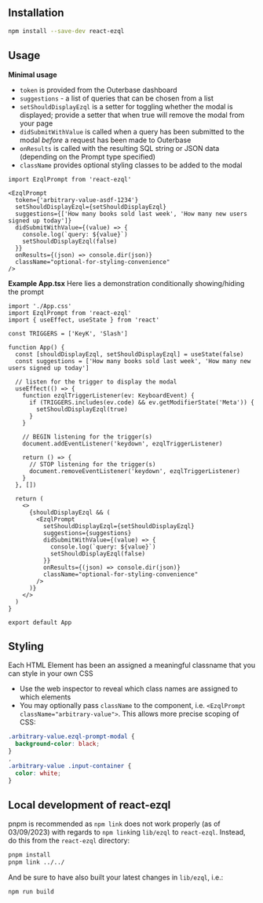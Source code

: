 ## Installation

```sh
npm install --save-dev react-ezql
```

## Usage

**Minimal usage**
- `token` is provided from the Outerbase dashboard
- `suggestions` - a list of queries that can be chosen from a list
- `setShouldDisplayEzql` is a setter for toggling whether the modal is displayed; provide a setter that when true will remove the modal from your page
- `didSubmitWithValue` is called when a query has been submitted to the modal _before_ a request has been made to Outerbase
- `onResults` is called with the resulting SQL string or JSON data (depending on the Prompt type specified)
- `className` provides optional styling classes to be added to the modal

```tsx
import EzqlPrompt from 'react-ezql'

<EzqlPrompt
  token={'arbitrary-value-asdf-1234'}
  setShouldDisplayEzql={setShouldDisplayEzql}
  suggestions={['How many books sold last week', 'How many new users signed up today']}
  didSubmitWithValue={(value) => {
    console.log(`query: ${value}`)
    setShouldDisplayEzql(false)
  }}
  onResults={(json) => console.dir(json)}
  className="optional-for-styling-convenience"
/>
```

**Example App.tsx**
Here lies a demonstration conditionally showing/hiding the prompt

```tsx
import './App.css'
import EzqlPrompt from 'react-ezql'
import { useEffect, useState } from 'react'

const TRIGGERS = ['KeyK', 'Slash']

function App() {
  const [shouldDisplayEzql, setShouldDisplayEzql] = useState(false)
  const suggestions = ['How many books sold last week', 'How many new users signed up today']

  // listen for the trigger to display the modal
  useEffect(() => {
    function ezqlTriggerListener(ev: KeyboardEvent) {
      if (TRIGGERS.includes(ev.code) && ev.getModifierState('Meta')) {
        setShouldDisplayEzql(true)
      }
    }

    // BEGIN listening for the trigger(s)
    document.addEventListener('keydown', ezqlTriggerListener)

    return () => {
      // STOP listening for the trigger(s)
      document.removeEventListener('keydown', ezqlTriggerListener)
    }
  }, [])

  return (
    <>
      {shouldDisplayEzql && (
        <EzqlPrompt
          setShouldDisplayEzql={setShouldDisplayEzql}
          suggestions={suggestions}
          didSubmitWithValue={(value) => {
            console.log(`query: ${value}`)
            setShouldDisplayEzql(false)
          }}
          onResults={(json) => console.dir(json)}
          className="optional-for-styling-convenience"
        />
      )}
    </>
  )
}

export default App
```

## Styling

<!-- TODO? Perhaps we make it possible to utilize CSS variables (when defined) -->

Each HTML Element has been an assigned a meaningful classname that you can style in your own CSS

- Use the web inspector to reveal which class names are assigned to which elements
- You may optionally pass `className` to the component, i.e. `<EzqlPrompt className="arbitrary-value">`. This allows more precise scoping of CSS:

```css
.arbitrary-value.ezql-prompt-modal {
  background-color: black;
}
,
.arbitrary-value .input-container {
  color: white;
}
```

## Local development of react-ezql
pnpm is recommended as `npm link` does not work properly (as of 03/09/2023) with regards to `npm link`ing `lib/ezql` to `react-ezql`. Instead, do this from the `react-ezql` directory:

```sh
pnpm install
pnpm link ../../
```

And be sure to have also built your latest changes in `lib/ezql`, i.e.:

```sh
npm run build
```
